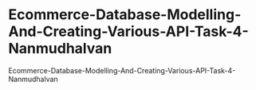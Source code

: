 # Ecommerce-Database-Modelling-And-Creating-Various-API-Task-4-Nanmudhalvan
Ecommerce-Database-Modelling-And-Creating-Various-API-Task-4-Nanmudhalvan
